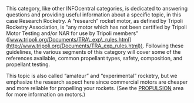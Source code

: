 This category, like other INFOcentral categories, is dedicated to answering questions and providing useful information about a specific topic, in this case Research Rocketry. A “research” rocket motor, as defined by Tripoli Rocketry Association, is “any motor which has not been certified by Tripoli Motor Testing and/or NAR for use by Tripoli members” ([www.tripoli.org/Documents/TRA\_exp\_rules.html](http://www.tripoli.org/Documents/TRA_exp_rules.html)). Following these guidelines, the various segments of this category will cover some of the references available, common propellant types, safety, composition, and propellant testing.

This topic is also called “amateur” and “experimental” rocketry, but we emphasize the research aspect here since commercial motors are cheaper and more reliable for propelling your rockets. (See the [PROPULSION](propulsion.html) area for more information on motors.)

